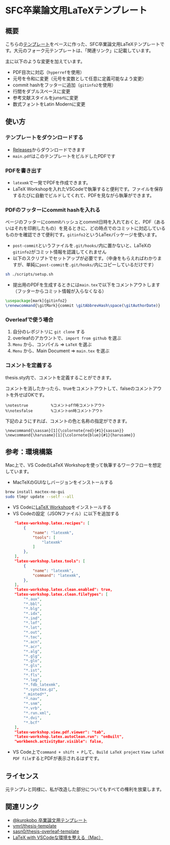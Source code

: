 # SFC卒業論文用LaTeXテンプレート

## 概要

こちらの[テンプレート](https://github.com/sasn0/thesis-overleaf-template)をベースに作った、SFC卒業論文用LaTeXテンプレートです。大元のフォーク元テンプレートは、「関連リンク」に記載しています。

主に以下のような変更を加えています。

- PDF目次に対応（`hyperref`を使用）
- 元号を令和に変更（元号を変数として任意に定義可能なよう変更）
- commit hashをフッターに追加（`gitinfo2`を使用）
- 行間をダブルスペースに変更
- 参考文献スタイルをjunsrtに変更
- 数式フォントをLatin Modernに変更

## 使い方

### テンプレートをダウンロードする
- [Releases](https://github.com/mu373/sfc-thesis-template/releases/)からダウンロードできます
- `main.pdf`はこのテンプレートをビルドしたPDFです


### PDFを書き出す
- `latexmk`で一発でPDFを作成できます。
- LaTeX Workshopを入れたVSCodeで執筆すると便利です。ファイルを保存するたびに自動でビルドしてくれて、PDFを見ながら執筆ができます。

### PDFのフッターにcommit hashを入れる

ページのフッターにcommitハッシュとcommit日時を入れておくと、PDF（あるいはそれを印刷したもの）を見るときに、どの時点でのコミットに対応しているものかを確認できて便利です。`gitinfo2`というLaTexパッケージを使います。

- `post-commit`というファイルを`.git/hooks/`内に置かないと、LaTeXの`gitinfo2`がコミット情報を認識してくれません
- 以下のスクリプトでセットアップが必要です。（中身をもらえればわかりますが、単純に`post-commit`を`.git/hooks/`内にコピーしているだけです）

```sh
sh ./scripts/setup.sh
```

- 提出用のPDFを生成するときには`main.tex`で以下をコメントアウトします（フッターからコミット情報が入らなくなる）

```tex
\usepackage[mark]{gitinfo2}
\renewcommand{\gitMark}{commit \gitAbbrevHash\space(\gitAuthorDate)}
```

### Overleafで使う場合
1. 自分のレポジトリに `git clone` する
2. overleafのアカウントで、`import from github` を選ぶ
3. `Menu` から、コンパイル => `LaTeX` を選ぶ
4. `Menu` から、Main Document => `main.tex` を選ぶ


### コメントを定義する
thesis.sty内で、コメントを定義することができます。

コメントを消したかったら、trueをコメントアウトして、falseのコメントアウトを外せばOKです。
```
\notestrue          %コメントoff時コメントアウト
%\notesfalse        %コメントon時コメントアウト
```

下記のようにすれば、コメントの色と名称の指定ができます。
```
\newcommand{\sassan}[1]{\colornote{red}{#1}{sassan}}
\newcommand{\harusame}[1]{\colornote{blue}{#1}{harusame}}
```


## 参考：環境構築
Mac上で、VS CodeのLaTeX Workshopを使って執筆するワークフローを想定しています。

- MacTeXのGUIなしバージョンをインストールする
```sh
brew install mactex-no-gui
sudo tlmgr update --self --all
```

- VS Codeに[LaTeX Workshop](https://marketplace.visualstudio.com/items?itemName=James-Yu.latex-workshop)をインストールする
- VS Codeの設定（JSONファイル）に以下を追加する
```json
    "latex-workshop.latex.recipes": [
        {
            "name": "latexmk",
            "tools": [
                "latexmk"
            ]
        },
    ],
    "latex-workshop.latex.tools": [
        {
            "name": "latexmk",
            "command": "latexmk",
        },
    ],
    "latex-workshop.latex.clean.enabled": true,
    "latex-workshop.latex.clean.fileTypes": [
        "*.aux",
        "*.bbl",
        "*.blg",
        "*.idx",
        "*.ind",
        "*.lof",
        "*.lot",
        "*.out",
        "*.toc",
        "*.acn",
        "*.acr",
        "*.alg",
        "*.glg",
        "*.glo",
        "*.gls",
        "*.ist",
        "*.fls",
        "*.log",
        "*.fdb_latexmk",
        "*.synctex.gz",
        "_minted*",
        "*.nav",
        "*.snm",
        "*.vrb",
        "*.run.xml",
        "*.dvi",
        "*.bcf"
    ],
    "latex-workshop.view.pdf.viewer": "tab",
    "latex-workshop.latex.autoClean.run": "onBuilt",
    "workbench.activityBar.visible": false,
```

- VS Code上で`command + shift + P`して、`Build LaTeX project` `View LaTeX PDF file`するとPDFが表示されるはずです。


## ライセンス
元テンプレと同様に、私が改造した部分についてもすべての権利を放棄します。

## 関連リンク
- [@kurokobo 卒業論文用テンプレート](https://wiki.kurokobo.com/index.php?LaTeX)
- [ymrl/thesis-template](https://github.com/ymrl/thesis-template)
- [sasn0/thesis-overleaf-template](https://github.com/sasn0/thesis-overleaf-template)
- [LaTeX with VSCodeな環境を整える（Mac）](https://m12watanabe1a.hatenablog.com/entry/2019/09/30/020036)